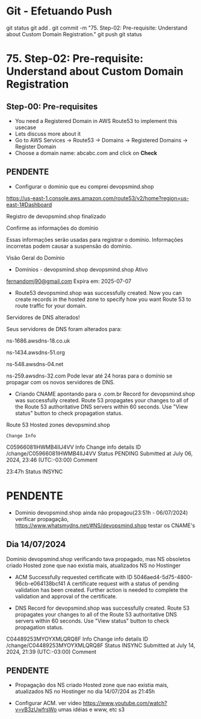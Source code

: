 
# ############################################################################
# ############################################################################
# ############################################################################
# Git - Efetuando Push

git status
git add .
git commit -m "75. Step-02: Pre-requisite: Understand about Custom Domain Registration."
git push
git status



# ############################################################################
# ############################################################################
# ############################################################################
#   75. Step-02: Pre-requisite: Understand about Custom Domain Registration



## Step-00: Pre-requisites
- You need a Registered Domain in AWS Route53 to implement this usecase
- Lets discuss more about it
- Go to AWS Services -> Route53 -> Domains -> Registered Domains -> Register Domain
- Choose a domain name: abcabc.com and click on **Check** 


## PENDENTE
- Configurar o dominio que eu comprei
devopsmind.shop

<https://us-east-1.console.aws.amazon.com/route53/v2/home?region=us-east-1#Dashboard>

Registro de devopsmind.shop finalizado

Confirme as informações do domínio

Essas informações serão usadas para registrar o domínio. Informações incorretas podem causar a suspensão do domínio.



Visão Geral do Domínio
- Domínios - devopsmind.shop
devopsmind.shop
Ativo

fernandomj90@gmail.com
Expira em: 2025-07-07



- Route53
devopsmind.shop was successfully created.
Now you can create records in the hosted zone to specify how you want Route 53 to route traffic for your domain.


Servidores de DNS alterados!

Seus servidores de DNS foram alterados para:

ns-1686.awsdns-18.co.uk

ns-1434.awsdns-51.org

ns-548.awsdns-04.net

ns-259.awsdns-32.com
Pode levar até 24 horas para o domínio se propagar com os novos servidores de DNS.



- Criando CNAME apontando para o .com.br
Record for devopsmind.shop was successfully created.
Route 53 propagates your changes to all of the Route 53 authoritative DNS servers within 60 seconds. Use "View status" button to check propagation status.

Route 53
Hosted zones
devopsmind.shop

    Change Info

C05966081IHWMB4IIJ4VV  Info
Change info details
ID
/change/C05966081IHWMB4IIJ4VV
Status
PENDING
Submitted at
July 06, 2024, 23:46 (UTC:-03:00)
Comment


23:47h
Status
INSYNC




# ############################################################################
# ############################################################################
# ############################################################################
# PENDENTE

- Dominio devopsmind.shop ainda não propagou(23:51h - 06/07/2024)
verificar propagação, <https://www.whatsmydns.net/#NS/devopsmind.shop>
testar os CNAME's



## Dia 14/07/2024

Dominio devopsmind.shop
verificando tava propagado, mas NS obsoletos
criado Hosted zone que nao existia mais, atualizados NS no Hostinger


- ACM
Successfully requested certificate with ID 5046aed4-5d75-4800-96cb-e064138bcf41
A certificate request with a status of pending validation has been created. Further action is needed to complete the validation and approval of the certificate.

- DNS
Record for devopsmind.shop was successfully created.
Route 53 propagates your changes to all of the Route 53 authoritative DNS servers within 60 seconds. Use "View status" button to check propagation status.

C04489253MYOYXMLQRQ8F  Info
Change info details
ID
/change/C04489253MYOYXMLQRQ8F
Status
INSYNC
Submitted at
July 14, 2024, 21:39 (UTC:-03:00)
Comment




## PENDENTE
- Propagação dos NS
criado Hosted zone que nao existia mais, atualizados NS no Hostinger no dia 14/07/204 as 21:45h

- Configurar ACM.
ver video <https://www.youtube.com/watch?v=yB3zUwfrsWo> umas idéias e www, etc
s3


